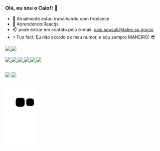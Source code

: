### Olá, eu sou o Caio!! 🎇

- 🔭 Atualmente estou trabalhando com freelance
- 🌱 Aprendendo:Reactjs
- 📫 pode entrar em contato pelo e-mail: caio.sousa5@fatec.sp.gov.br
- ⚡ Fun fact: Eu não acordo de mau humor, e sou sempre MANEIRO! 😎

<div>
  <a href="https://github.com/Caio-sousaFatec">
  <img height="160em" src="https://github-readme-stats.vercel.app/api?username=Caio-sousaFatec&show_icons=true&theme=onedark&count_private=true">
  <img height="150em" src="https://github-readme-stats.vercel.app/api/top-langs/?username=Caio-sousaFatec&layout=compact&theme=onedark">
</div>
  <br>
<div>
  <img height="40em" src="https://cdn.jsdelivr.net/gh/devicons/devicon/icons/react/react-original.svg" />        
  <img height="40em" src="https://cdn.jsdelivr.net/gh/devicons/devicon/icons/html5/html5-original.svg" />              
  <img height="40em" src="https://cdn.jsdelivr.net/gh/devicons/devicon/icons/css3/css3-original.svg" />
  <img height="40em" src="https://cdn.jsdelivr.net/gh/devicons/devicon/icons/javascript/javascript-original.svg" />
  <img height="40em" src="https://cdn.jsdelivr.net/gh/devicons/devicon/icons/figma/figma-original.svg" />  
  <img height="40em" src="https://cdn.jsdelivr.net/gh/devicons/devicon/icons/python/python-original.svg" />
</div> 

  ##
  
<a href="https://www.linkedin.com/in/caio-sousa-75b631124" target="blank">  <img height="50em" src="https://img.shields.io/badge/LinkedIn-0077B5?style=for-the-badge&logo=linkedin&logoColor=white"></a>
<a href="https://www.instagram.com/caiotastico/" target="blank">  <img height="50em" src="https://img.shields.io/badge/Instagram-E4405F?style=for-the-badge&logo=instagram&logoColor=white"></a>
  
  
  
  ##
  
  ![Snake animation](https://github.com/Caio-sousaFatec/Caio-sousaFatec/blob/output/github-contribution-grid-snake.svg)

